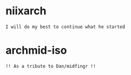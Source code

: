# niixarch
	I will do my best to continue what he started

# archmid-iso
	!! As a tribute to Dan/midfingr !!

